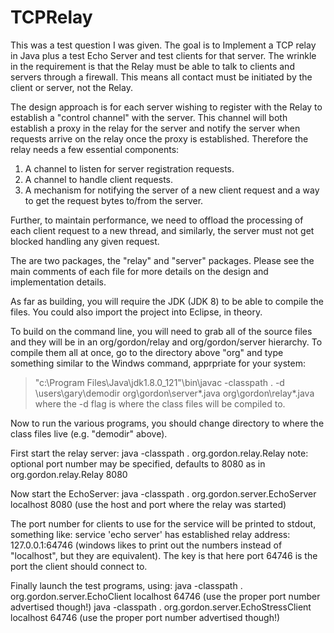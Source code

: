 # TCPRelay
This was a test question I was given.  The goal is to Implement a TCP relay in Java plus a test Echo Server and test clients for that server.  The wrinkle in the requirement is that the Relay must be able to talk to clients and servers through a firewall.  This means all contact must be initiated by the client or server, not the Relay.

The design approach is for each server wishing to register with the Relay to establish a "control channel" with the server.  This channel will both establish a proxy in the relay for the server and notify the server when requests arrive on the relay once the proxy is established.  Therefore the relay needs a few essential components:

1. A channel to listen for server registration requests.
2. A channel to handle client requests.
3. A mechanism for notifying the server of a new client request and a way to get the request bytes to/from the server.

Further, to maintain performance, we need to offload the processing of each client request to a new thread, and similarly, the server must not get blocked handling any given request.

The are two packages, the "relay" and "server" packages.  Please see the main comments of each file for more details on the design and implementation details.

As far as building, you will require the JDK (JDK 8) to be able to compile the files.  You could also import the project into
Eclipse, in theory.

To build on the command line, you will need to grab all of the source files and they will be in an org/gordon/relay
and org/gordon/server hierarchy.  To compile them all at once, go to the directory above "org" and type something
similar to the Windws command, apprpriate for your system:

>"c:\Program Files\Java\jdk1.8.0_121"\bin\javac -classpath . -d \users\gary\demodir org\gordon\server\*.java org\gordon\relay\*.java
where the -d flag is where the class files will be compiled to.

Now to run the various programs, you should change directory to where the class files live (e.g. "demodir" above).

First start the relay server:
java -classpath . org.gordon.relay.Relay
note: optional port number may be specified, defaults to 8080 as in org.gordon.relay.Relay 8080

Now start the EchoServer:
java -classpath . org.gordon.server.EchoServer localhost 8080 (use the host and port where the relay was started)

The port number for clients to use for the service will be printed to stdout, something like:
service 'echo server' has established relay address: 127.0.0.1:64746 (windows likes to print out the numbers
instead of "localhost", but they are equivalent).  The key is that here port 64746 is the port the client should connect to.

Finally launch the test programs, using:
java -classpath . org.gordon.server.EchoClient localhost 64746 (use the proper port number advertised though!)
java -classpath . org.gordon.server.EchoStressClient localhost 64746 (use the proper port number advertised though!)

